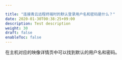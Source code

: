 ```yaml
---

title: "连接青云远程终端时的默认登录用户名和密码是什么？"
date: 2020-01-30T00:38:25+09:00
description: Test description
weight: 30
draft: false
enableToc: false
---
```


在主机对应的映像详情页中可以找到默认的用户名和密码。